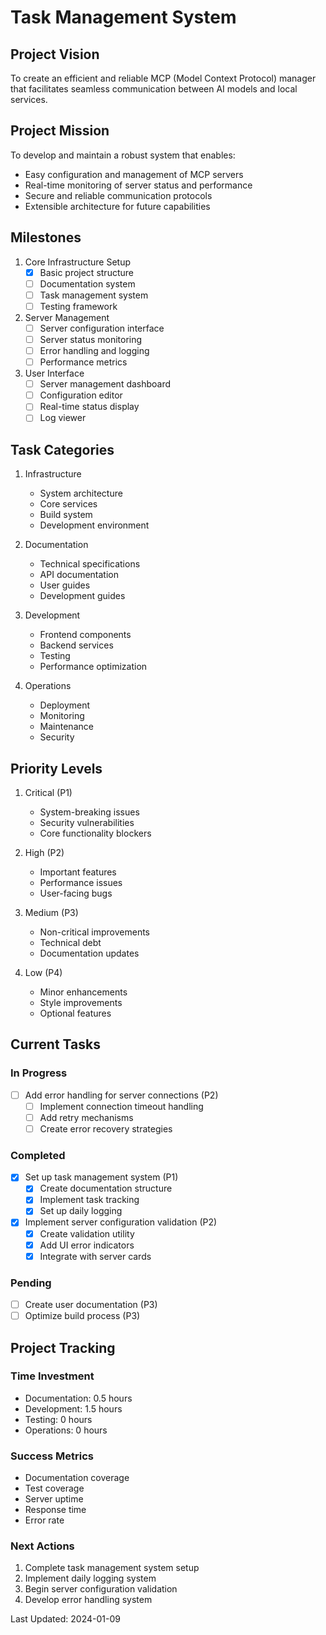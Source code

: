 # Task Management System

## Project Vision
To create an efficient and reliable MCP (Model Context Protocol) manager that facilitates seamless communication between AI models and local services.

## Project Mission
To develop and maintain a robust system that enables:
- Easy configuration and management of MCP servers
- Real-time monitoring of server status and performance
- Secure and reliable communication protocols
- Extensible architecture for future capabilities

## Milestones
1. Core Infrastructure Setup
   - [x] Basic project structure
   - [ ] Documentation system
   - [ ] Task management system
   - [ ] Testing framework

2. Server Management
   - [ ] Server configuration interface
   - [ ] Server status monitoring
   - [ ] Error handling and logging
   - [ ] Performance metrics

3. User Interface
   - [ ] Server management dashboard
   - [ ] Configuration editor
   - [ ] Real-time status display
   - [ ] Log viewer

## Task Categories
1. Infrastructure
   - System architecture
   - Core services
   - Build system
   - Development environment

2. Documentation
   - Technical specifications
   - API documentation
   - User guides
   - Development guides

3. Development
   - Frontend components
   - Backend services
   - Testing
   - Performance optimization

4. Operations
   - Deployment
   - Monitoring
   - Maintenance
   - Security

## Priority Levels
1. Critical (P1)
   - System-breaking issues
   - Security vulnerabilities
   - Core functionality blockers

2. High (P2)
   - Important features
   - Performance issues
   - User-facing bugs

3. Medium (P3)
   - Non-critical improvements
   - Technical debt
   - Documentation updates

4. Low (P4)
   - Minor enhancements
   - Style improvements
   - Optional features

## Current Tasks

### In Progress
- [ ] Add error handling for server connections (P2)
  - [ ] Implement connection timeout handling
  - [ ] Add retry mechanisms
  - [ ] Create error recovery strategies

### Completed
- [x] Set up task management system (P1)
  - [x] Create documentation structure
  - [x] Implement task tracking
  - [x] Set up daily logging
- [x] Implement server configuration validation (P2)
  - [x] Create validation utility
  - [x] Add UI error indicators
  - [x] Integrate with server cards

### Pending
- [ ] Create user documentation (P3)
- [ ] Optimize build process (P3)

## Project Tracking

### Time Investment
- Documentation: 0.5 hours
- Development: 1.5 hours
- Testing: 0 hours
- Operations: 0 hours

### Success Metrics
- Documentation coverage
- Test coverage
- Server uptime
- Response time
- Error rate

### Next Actions
1. Complete task management system setup
2. Implement daily logging system
3. Begin server configuration validation
4. Develop error handling system

Last Updated: 2024-01-09
